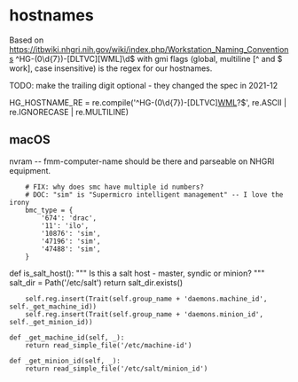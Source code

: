 
# hostnames

Based on <https://itbwiki.nhgri.nih.gov/wiki/index.php/Workstation_Naming_Conventions>
^HG-(0\d{7})-[DLTVC][WML]\d$  with gmi flags (global, multiline [^ and $ work], case insensitive)
is the regex for our hostnames.


TODO: make the trailing digit optional - they changed the spec in 2021-12

HG_HOSTNAME_RE = re.compile('^HG-(0\d{7})-[DLTVC][WML](\d)?$', re.ASCII | re.IGNORECASE | re.MULTILINE)


## macOS

nvram -- fmm-computer-name should be there and parseable on NHGRI equipment.


        # FIX: why does smc have multiple id numbers?
        # DOC: "sim" is "Supermicro intelligent management" -- I love the irony
        bmc_type = {
            '674': 'drac',
            '11': 'ilo',
            '10876': 'sim',
            '47196': 'sim',
            '47488': 'sim',
        }

def is_salt_host():
    """ Is this a salt host - master, syndic or minion?
    """
    salt_dir = Path('/etc/salt')
    return salt_dir.exists()


        self.reg.insert(Trait(self.group_name + 'daemons.machine_id', self._get_machine_id))
        self.reg.insert(Trait(self.group_name + 'daemons.minion_id', self._get_minion_id))

    def _get_machine_id(self, _):
        return read_simple_file('/etc/machine-id')

    def _get_minion_id(self, _):
        return read_simple_file('/etc/salt/minion_id')
